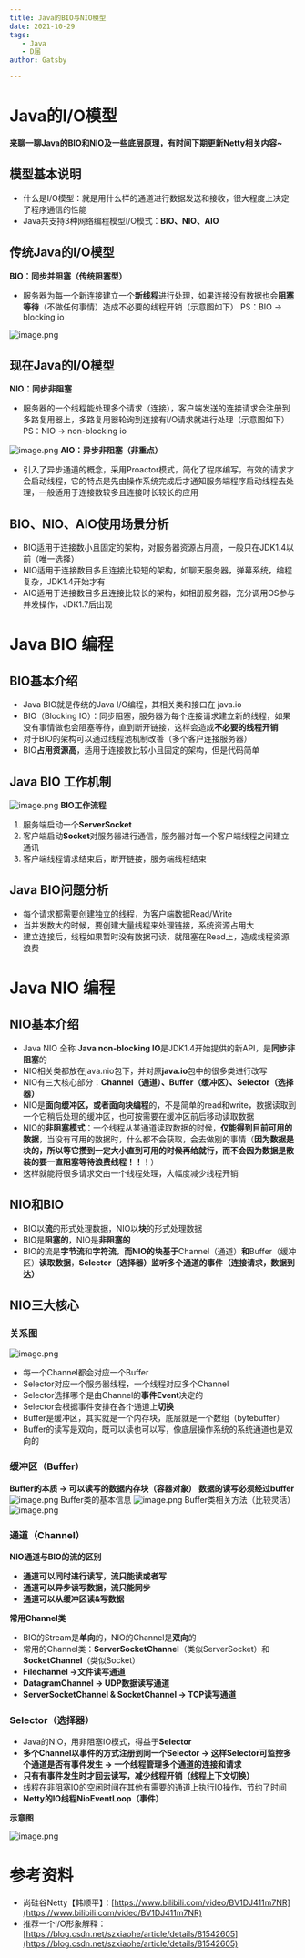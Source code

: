 ```yaml
---  
title: Java的BIO与NIO模型  
date: 2021-10-29  
tags: 
   - Java  
   - D届  
author: Gatsby

---
```


# Java的I/O模型
**来聊一聊Java的BIO和NIO及一些底层原理，有时间下期更新Netty相关内容~**
## 模型基本说明

- 什么是I/O模型：就是用什么样的通道进行数据发送和接收，很大程度上决定了程序通信的性能
- Java共支持3种网络编程模型I/O模式：**BIO、NIO、AIO**
## 传统Java的I/O模型
**BIO：同步并阻塞（传统阻塞型）**

- 服务器为每一个新连接建立一个**新线程**进行处理，如果连接没有数据也会**阻塞等待**（不做任何事情）造成不必要的线程开销（示意图如下）   PS：BIO -> blocking io

![image.png](https://cdn.nlark.com/yuque/0/2021/png/22873239/1634968592403-19ea959e-9012-45f0-b473-6add16e56504.png#clientId=u8dd99deb-8deb-4&from=paste&height=540&id=u2058aa70&margin=%5Bobject%20Object%5D&name=image.png&originHeight=1080&originWidth=1692&originalType=binary&ratio=1&size=156893&status=done&style=none&taskId=u6c5af940-efef-4856-b1f0-bf1f5517e8a&width=846)
## 现在Java的I/O模型
**NIO：同步非阻塞**

- 服务器的一个线程能处理多个请求（连接），客户端发送的连接请求会注册到多路复用器上，多路复用器轮询到连接有I/O请求就进行处理（示意图如下） PS：NIO -> non-blocking io

![image.png](https://cdn.nlark.com/yuque/0/2021/png/22873239/1634969539437-85b2dbeb-d501-47a8-9228-9d1850a79dff.png#clientId=u8dd99deb-8deb-4&from=paste&height=464&id=u858182a6&margin=%5Bobject%20Object%5D&name=image.png&originHeight=928&originWidth=1728&originalType=binary&ratio=1&size=164506&status=done&style=none&taskId=u2d984264-cd7c-462d-ab8a-6da46e4139e&width=864)
**AIO：异步非阻塞（非重点）**

- 引入了异步通道的概念，采用Proactor模式，简化了程序编写，有效的请求才会启动线程，它的特点是先由操作系统完成后才通知服务端程序启动线程去处理，一般适用于连接数较多且连接时长较长的应用
## BIO、NIO、AIO使用场景分析

- BIO适用于连接数小且固定的架构，对服务器资源占用高，一般只在JDK1.4以前（唯一选择）
- NIO适用于连接数目多且连接比较短的架构，如聊天服务器，弹幕系统，编程复杂，JDK1.4开始才有
- AIO适用于连接数目多且连接比较长的架构，如相册服务器，充分调用OS参与并发操作，JDK1.7后出现
# Java BIO 编程
## BIO基本介绍

- Java BIO就是传统的Java I/O编程，其相关类和接口在 java.io
- BIO（Blocking IO）：同步阻塞，服务器为每个连接请求建立新的线程，如果没有事情做也会阻塞等待，直到断开链接，这样会造成**不必要的线程开销**
- 对于BIO的架构可以通过线程池机制改善（多个客户连接服务器）
- BIO**占用资源高**，适用于连接数比较小且固定的架构，但是代码简单
## Java BIO 工作机制
![image.png](https://cdn.nlark.com/yuque/0/2021/png/22873239/1634970912928-f704d2a7-bb6d-4237-9a21-098c95363e80.png#clientId=u8dd99deb-8deb-4&from=paste&height=469&id=u108b2819&margin=%5Bobject%20Object%5D&name=image.png&originHeight=937&originWidth=1487&originalType=binary&ratio=1&size=92727&status=done&style=none&taskId=u1323aeeb-fa47-4aca-b8c4-3ff23b56910&width=743.5)
**BIO工作流程**

1. 服务端启动一个**ServerSocket**
1. 客户端启动**Socket**对服务器进行通信，服务器对每一个客户端线程之间建立通讯
1. 客户端线程请求结束后，断开链接，服务端线程结束
## Java BIO问题分析

- 每个请求都需要创建独立的线程，为客户端数据Read/Write
- 当并发数大的时候，要创建大量线程来处理链接，系统资源占用大
- 建立连接后，线程如果暂时没有数据可读，就阻塞在Read上，造成线程资源浪费
# Java NIO 编程
## NIO基本介绍

- Java NIO 全称 **Java non-blocking IO**是JDK1.4开始提供的新API，是**同步非阻塞**的
- NIO相关类都放在java.nio包下，并对原**java.io**包中的很多类进行改写
- NIO有三大核心部分：**Channel（通道）、Buffer（缓冲区）、Selector（选择器）**
- NIO是**面向缓冲区，或者面向块编程**的，不是简单的read和write，数据读取到一个它稍后处理的缓冲区，也可按需要在缓冲区前后移动读取数据
- NIO的**非阻塞模式**：一个线程从某通道读取数据的时候，**仅能得到目前可用的数据**，当没有可用的数据时，什么都不会获取，会去做别的事情（**因为数据是块的，所以等它攒到一定大小直到可用的时候再给就行，而不会因为数据是散装的要一直阻塞等待浪费线程！！！**）
- 这样就能将很多请求交由一个线程处理，大幅度减少线程开销
## NIO和BIO

- BIO以**流**的形式处理数据，NIO以**块**的形式处理数据
- BIO是**阻塞的**，NIO是**非阻塞的**
- BIO的流是**字节流**和**字符流**，**而NIO的块基于**Channel（通道）**和**Buffer（缓冲区）**读取数据**，**Selector（选择器）**监听多个通道的**事件（连接请求，数据到达）**
## NIO三大核心
### 关系图
![image.png](https://cdn.nlark.com/yuque/0/2021/png/22873239/1635350190420-d6f28f65-c638-4f7a-b43b-cce036ec56fe.png#clientId=u39e72bc5-ad24-4&from=paste&height=388&id=u1e9a116c&margin=%5Bobject%20Object%5D&name=image.png&originHeight=775&originWidth=713&originalType=binary&ratio=1&size=64457&status=done&style=none&taskId=uda6c6720-f25a-4f3a-b442-61e2c8ec45f&width=356.5)

- 每一个Channel都会对应一个Buffer
- Selector对应一个服务器线程，一个线程对应多个Channel
- Selector选择哪个是由Channel的**事件Event**决定的
- Selector会根据事件安排在各个通道上**切换**
- Buffer是缓冲区，其实就是一个内存块，底层就是一个数组（bytebuffer）
- Buffer的读写是双向，既可以读也可以写，像底层操作系统的系统通道也是双向的
### 缓冲区（Buffer）
**Buffer的本质 -> 可以读写的数据内存块（容器对象）**
**数据的读写必须经过buffer**
![image.png](https://cdn.nlark.com/yuque/0/2021/png/22873239/1635350731165-5f50e014-141c-469f-a466-65ff54c64e5a.png#clientId=u39e72bc5-ad24-4&from=paste&height=187&id=u6cfaeedb&margin=%5Bobject%20Object%5D&name=image.png&originHeight=374&originWidth=1490&originalType=binary&ratio=1&size=44597&status=done&style=none&taskId=ub208bdfc-9bdb-45af-8ad9-b8b347dabd0&width=745)
Buffer类的基本信息
![image.png](https://cdn.nlark.com/yuque/0/2021/png/22873239/1635350922717-25b3639b-745b-413a-9b85-2c9413106b76.png#clientId=u39e72bc5-ad24-4&from=paste&height=278&id=u3832962c&margin=%5Bobject%20Object%5D&name=image.png&originHeight=556&originWidth=1733&originalType=binary&ratio=1&size=325206&status=done&style=none&taskId=u80d89859-a964-4d80-9b17-764ad74a601&width=866.5)
Buffer类相关方法（比较灵活）
![image.png](https://cdn.nlark.com/yuque/0/2021/png/22873239/1635350965708-f70069ce-71b8-4df0-828b-a2ef4875948b.png#clientId=u39e72bc5-ad24-4&from=paste&height=442&id=ue7394780&margin=%5Bobject%20Object%5D&name=image.png&originHeight=884&originWidth=1709&originalType=binary&ratio=1&size=816120&status=done&style=none&taskId=u3ffdeddf-a714-4b4d-b769-351a618cc86&width=854.5)
### 通道（Channel）
**NIO通道与BIO的流的区别**

- **通道可以同时进行读写，流只能读或者写**
- **通道可以异步读写数据，流只能同步**
- **通道可以从缓冲区读&写数据**

**常用Channel类**

- BIO的Stream是**单向**的，NIO的Channel是**双向**的
- 常用的Channel类：**ServerSocketChannel**（类似ServerSocket）和**SocketChannel**（类似Socket）
- **Filechannel ->文件读写通道**
- **DatagramChannel -> UDP数据读写通道**
- **ServerSocketChannel & SocketChannel -> TCP读写通道**

### Selector（选择器）

- Java的NIO，用非阻塞IO模式，得益于**Selector**
- **多个Channel以事件的方式注册到同一个Selector -> 这样Selector可监控多个通道是否有事件发生 -> 一个线程管理多个通道的连接和请求**
- **只有有事件发生时才回去读写，减少线程开销（线程上下文切换）**
- 线程在非阻塞IO的空闲时间在其他有需要的通道上执行IO操作，节约了时间
- **Netty的IO线程NioEventLoop（事件）**

**示意图**

![image.png](https://cdn.nlark.com/yuque/0/2021/png/22873239/1635407374160-ebd36ce9-7ebd-45b9-ab42-01c4ab154caf.png#clientId=u108c2a2c-2a37-4&from=paste&height=359&id=uf2d3d246&margin=%5Bobject%20Object%5D&name=image.png&originHeight=717&originWidth=737&originalType=binary&ratio=1&size=239011&status=done&style=none&taskId=ua38dee8e-9788-4f38-a7ce-0b3b57e2b16&width=368.5)
# 参考资料

- 尚硅谷Netty【韩顺平】：[https://www.bilibili.com/video/BV1DJ411m7NR](https://www.bilibili.com/video/BV1DJ411m7NR)
- 推荐一个I/O形象解释：[https://blog.csdn.net/szxiaohe/article/details/81542605](https://blog.csdn.net/szxiaohe/article/details/81542605)
